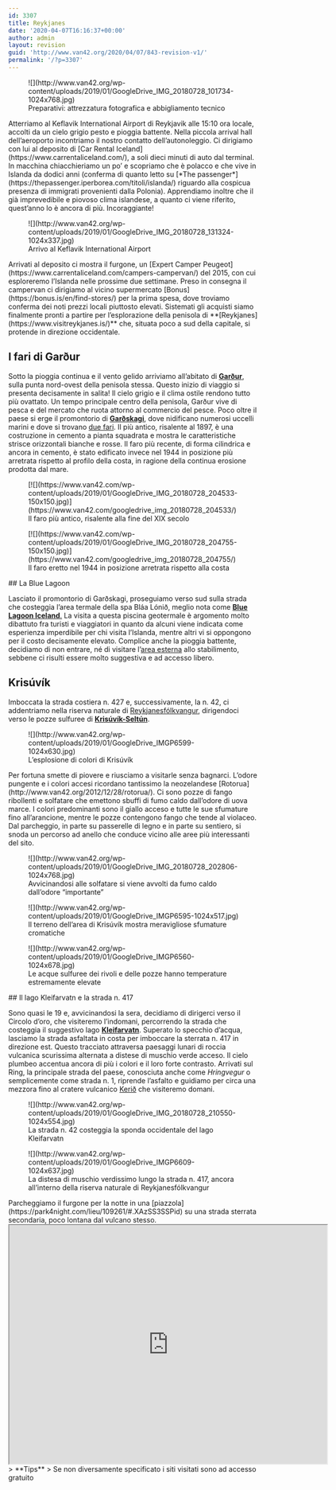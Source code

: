 ```yaml
---
id: 3307
title: Reykjanes
date: '2020-04-07T16:16:37+00:00'
author: admin
layout: revision
guid: 'http://www.van42.org/2020/04/07/843-revision-v1/'
permalink: '/?p=3307'
---
```


<div class="wp-container-3645 wp-block-columns has-2-columns"><div class="wp-container-3643 wp-block-column"><figure class="wp-block-image">![](http://www.van42.org/wp-content/uploads/2019/01/GoogleDrive_IMG_20180728_101734-1024x768.jpg)<figcaption> Preparativi: attrezzatura fotografica e abbigliamento tecnico </figcaption></figure>Atterriamo al Keflavik International Airport di Reykjavik alle 15:10 ora locale, accolti da un cielo grigio pesto e pioggia battente. Nella piccola arrival hall dell’aeroporto incontriamo il nostro contatto dell’autonoleggio. Ci dirigiamo con lui al deposito di [Car Rental Iceland](https://www.carrentaliceland.com/), a soli dieci minuti di auto dal terminal. In macchina chiacchieriamo un po’ e scopriamo che è polacco e che vive in Islanda da dodici anni (conferma di quanto letto su [*The passenger*](https://thepassenger.iperborea.com/titoli/islanda/) riguardo alla cospicua presenza di immigrati provenienti dalla Polonia). Apprendiamo inoltre che il già imprevedibile e piovoso clima islandese, a quanto ci viene riferito, quest’anno lo è ancora di più. Incoraggiante!

<figure class="wp-block-image">![](http://www.van42.org/wp-content/uploads/2019/01/GoogleDrive_IMG_20180728_131324-1024x337.jpg)<figcaption> Arrivo al Keflavik International Airport </figcaption></figure>Arrivati al deposito ci mostra il furgone, un [Expert Camper Peugeot](https://www.carrentaliceland.com/campers-campervan/) del 2015, con cui esploreremo l’Islanda nelle prossime due settimane. Preso in consegna il campervan ci dirigiamo al vicino supermercato [Bonus](https://bonus.is/en/find-stores/) per la prima spesa, dove troviamo conferma dei noti prezzi locali piuttosto elevati. Sistemati gli acquisti siamo finalmente pronti a partire per l’esplorazione della penisola di **[Reykjanes](https://www.visitreykjanes.is/)** che, situata poco a sud della capitale, si protende in direzione occidentale.

## I fari di Garður 

Sotto la pioggia continua e il vento gelido arriviamo all’abitato di **[Garður](https://www.visitreykjanes.is/en/moya/toy/index/town/gardur)**, sulla punta nord-ovest della penisola stessa. Questo inizio di viaggio si presenta decisamente in salita! Il cielo grigio e il clima ostile rendono tutto più ovattato. Un tempo principale centro della penisola, Garður vive di pesca e del mercato che ruota attorno al commercio del pesce. Poco oltre il paese si erge il promontorio di **[Garðskagi](https://www.visitreykjanes.is/en/travel/places/nature/gardskagi)**, dove nidificano numerosi uccelli marini e dove si trovano [due fari](https://www.svgardur.is/lighthouse). Il più antico, risalente al 1897, è una costruzione in cemento a pianta squadrata e mostra le caratteristiche strisce orizzontali bianche e rosse. Il faro più recente, di forma cilindrica e ancora in cemento, è stato edificato invece nel 1944 in posizione più arretrata rispetto al profilo della costa, in ragione della continua erosione prodotta dal mare.

<div class="wp-block-dgwt-justified-gallery"><div class="gallery galleryid-3307 gallery-columns-3 gallery-size-thumbnail" id="gallery-6168"><figure class="gallery-item"><div class="gallery-icon landscape"> [![](https://www.van42.com/wp-content/uploads/2019/01/GoogleDrive_IMG_20180728_204533-150x150.jpg)](https://www.van42.com/googledrive_img_20180728_204533/) </div> <figcaption class="wp-caption-text gallery-caption" id="gallery-6168-851"> Il faro più antico, risalente alla fine del XIX secolo </figcaption></figure><figure class="gallery-item"><div class="gallery-icon landscape"> [![](https://www.van42.com/wp-content/uploads/2019/01/GoogleDrive_IMG_20180728_204755-150x150.jpg)](https://www.van42.com/googledrive_img_20180728_204755/) </div> <figcaption class="wp-caption-text gallery-caption" id="gallery-6168-849"> Il faro eretto nel 1944 in posizione arretrata rispetto alla costa </figcaption></figure> </div></div>## La Blue Lagoon

 Lasciato il promontorio di Garðskagi, proseguiamo verso sud sulla strada che costeggia l’area termale della spa Bláa Lónið, meglio nota come [**Blue Lagoon Iceland**.](https://www.bluelagoon.com/) La visita a questa piscina geotermale è argomento molto dibattuto fra turisti e viaggiatori in quanto da alcuni viene indicata come esperienza imperdibile per chi visita l’Islanda, mentre altri vi si oppongono per il costo decisamente elevato. Complice anche la pioggia battente, decidiamo di non entrare, né di visitare l’[area esterna](https://annaluciani.com/2018/05/17/terme-hot-tubs-e-hot-springs-islandesi/) allo stabilimento, sebbene ci risulti essere molto suggestiva e ad accesso libero.

## Krisúvík

Imboccata la strada costiera n. 427 e, successivamente, la n. 42, ci addentriamo nella riserva naturale di [Reykjanesfólkvangur](http://www.reykjanesfolkvangur.is/), dirigendoci verso le pozze sulfuree di [**Krisúvík-Seltún**](https://guidetoiceland.is/connect-with-locals/regina/the-colourful-geothermal-area-at-seltun-krysuvik-on-the-reykjanes-peninsula-in-sw-iceland).

<figure class="wp-block-image">![](http://www.van42.org/wp-content/uploads/2019/01/GoogleDrive_IMGP6599-1024x630.jpg)<figcaption> L’esplosione di colori di Krisúvík </figcaption></figure>Per fortuna smette di piovere e riusciamo a visitarle senza bagnarci. L’odore pungente e i colori accesi ricordano tantissimo la neozelandese [Rotorua](http://www.van42.org/2012/12/28/rotorua/). Ci sono pozze di fango ribollenti e solfatare che emettono sbuffi di fumo caldo dall’odore di uova marce. I colori predominanti sono il giallo acceso e tutte le sue sfumature fino all’arancione, mentre le pozze contengono fango che tende al violaceo. Dal parcheggio, in parte su passerelle di legno e in parte su sentiero, si snoda un percorso ad anello che conduce vicino alle aree più interessanti del sito.

<figure class="wp-block-image">![](http://www.van42.org/wp-content/uploads/2019/01/GoogleDrive_IMG_20180728_202806-1024x768.jpg)<figcaption> Avvicinandosi alle solfatare si viene avvolti da fumo caldo dall’odore “importante”</figcaption></figure><figure class="wp-block-image">![](http://www.van42.org/wp-content/uploads/2019/01/GoogleDrive_IMGP6595-1024x517.jpg)<figcaption> Il terreno dell’area di Krisúvík mostra meravigliose sfumature cromatiche </figcaption></figure><figure class="wp-block-image">![](http://www.van42.org/wp-content/uploads/2019/01/GoogleDrive_IMGP6560-1024x678.jpg)<figcaption> Le acque sulfuree dei rivoli e delle pozze hanno temperature estremamente elevate </figcaption></figure>## Il lago Kleifarvatn e la strada n. 417

Sono quasi le 19 e, avvicinandosi la sera, decidiamo di dirigerci verso il Circolo d’oro, che visiteremo l’indomani, percorrendo la strada che costeggia il suggestivo lago **[Kleifarvatn](https://hiticeland.com/places_and_photos_from_iceland/lake-kleifarvatn)**. Superato lo specchio d’acqua, lasciamo la strada asfaltata in costa per imboccare la sterrata n. 417 in direzione est. Questo tracciato attraversa paesaggi lunari di roccia vulcanica scurissima alternata a distese di muschio verde acceso. Il cielo plumbeo accentua ancora di più i colori e il loro forte contrasto. Arrivati sul Ring, la principale strada del paese, conosciuta anche come *Hringvegur* o semplicemente come strada n. 1, riprende l’asfalto e guidiamo per circa una mezzora fino al cratere vulcanico [Kerið](https://guidetoiceland.is/travel-iceland/drive/kerid) che visiteremo domani.

<figure class="wp-block-image">![](http://www.van42.org/wp-content/uploads/2019/01/GoogleDrive_IMG_20180728_210550-1024x554.jpg)<figcaption> La strada n. 42 costeggia la sponda occidentale del lago Kleifarvatn</figcaption></figure><figure class="wp-block-image">![](http://www.van42.org/wp-content/uploads/2019/01/GoogleDrive_IMGP6609-1024x637.jpg)<figcaption> La distesa di muschio verdissimo lungo la strada n. 417, ancora all’interno della riserva naturale di Reykjanesfólkvangur </figcaption></figure>Parcheggiamo il furgone per la notte in una [piazzola](https://park4night.com/lieu/109261/#.XAzSS3SSPid) su una strada sterrata secondaria, poco lontana dal vulcano stesso.

</div><div class="wp-container-3644 wp-block-column"><iframe height="480" loading="lazy" src="https://www.google.com/maps/d/u/0/embed?mid=1XsprMX5QVJhsLRF7BCQbQXrmI0TAgWXk" width="640"></iframe>> **Tips**  
> Se non diversamente specificato i siti visitati sono ad accesso gratuito

</div></div>